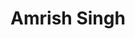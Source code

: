---
layout: post
title: Amrish Singh
school: NYU
major: Major?
image: https://static.squarespace.com/static/50354720c4aa2d2d3150d3d8/t/523fb556e4b0f99c83f170d6/1379906902766/3272734019_738633ea63_z.jpg?format=300w
position: ??
positionURL: http://www.techatnyu.org/position
now: Digital First Ventures
nowURL: http://www.google.com
twitter: amrish
email: t@NYU email?
graduate: 2014
weight: 14
---